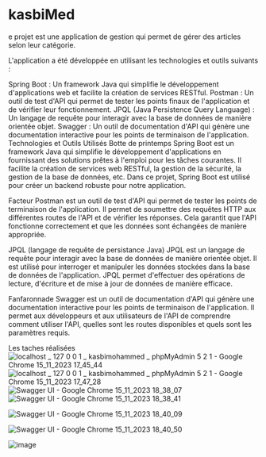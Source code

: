 # kasbiMed
e projet est une application de gestion qui permet de gérer des articles selon leur catégorie.

L'application a été développée en utilisant les technologies et outils suivants :

Spring Boot : Un framework Java qui simplifie le développement d'applications web et facilite la création de services RESTful.
Postman : Un outil de test d'API qui permet de tester les points finaux de l'application et de vérifier leur fonctionnement.
JPQL (Java Persistence Query Language) : Un langage de requête pour interagir avec la base de données de manière orientée objet.
Swagger : Un outil de documentation d'API qui génère une documentation interactive pour les points de terminaison de l'application.
Technologies et Outils Utilisés
Botte de printemps
Spring Boot est un framework Java qui simplifie le développement d'applications en fournissant des solutions prêtes à l'emploi pour les tâches courantes. Il facilite la création de services web RESTful, la gestion de la sécurité, la gestion de la base de données, etc. Dans ce projet, Spring Boot est utilisé pour créer un backend robuste pour notre application.

Facteur
Postman est un outil de test d'API qui permet de tester les points de terminaison de l'application. Il permet de soumettre des requêtes HTTP aux différentes routes de l'API et de vérifier les réponses. Cela garantit que l'API fonctionne correctement et que les données sont échangées de manière appropriée.

JPQL (langage de requête de persistance Java)
JPQL est un langage de requête pour interagir avec la base de données de manière orientée objet. Il est utilisé pour interroger et manipuler les données stockées dans la base de données de l'application. JPQL permet d'effectuer des opérations de lecture, d'écriture et de mise à jour de données de manière efficace.

Fanfaronnade
Swagger est un outil de documentation d'API qui génère une documentation interactive pour les points de terminaison de l'application. Il permet aux développeurs et aux utilisateurs de l'API de comprendre comment utiliser l'API, quelles sont les routes disponibles et quels sont les paramètres requis.

Les taches réalisées
![localhost _ 127 0 0 1 _ kasbimohammed _ phpMyAdmin 5 2 1 - Google Chrome 15_11_2023 17_45_44](https://github.com/KasbiMohammed/kasbiMed/assets/147922729/fd9fe043-5bb2-4634-a924-f7c128ebf1d2)
![localhost _ 127 0 0 1 _ kasbimohammed _ phpMyAdmin 5 2 1 - Google Chrome 15_11_2023 17_47_28](https://github.com/KasbiMohammed/kasbiMed/assets/147922729/c068bcba-4ddb-4a88-8e0d-dbd8164d8d48)
![Swagger UI - Google Chrome 15_11_2023 18_38_07](https://github.com/KasbiMohammed/kasbiMed/assets/147922729/3c23c372-5245-4367-b24a-f0dd530f9ebe)
![Swagger UI - Google Chrome 15_11_2023 18_38_41](https://github.com/KasbiMohammed/kasbiMed/assets/147922729/75320ff6-cd95-4ccb-a6bc-47d46740682e)

![Swagger UI - Google Chrome 15_11_2023 18_40_09](https://github.com/KasbiMohammed/kasbiMed/assets/147922729/8c8efa46-5dc9-46dd-8b9c-6c41674e94eb)

![Swagger UI - Google Chrome 15_11_2023 18_40_50](https://github.com/KasbiMohammed/kasbiMed/assets/147922729/d4fc67d9-24f5-4fc0-88b1-cbf3c6db3d3d)

![image](https://github.com/KasbiMohammed/kasbiMed/assets/147922729/b7f1265c-0113-493f-8287-8465d2c18e9e)


